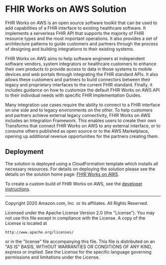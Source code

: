# FHIR Works on AWS Solution

 FHIR Works on AWS is an open source software toolkit that can be used to add capabilities of a FHIR interface to existing healthcare software. It implements a serverless FHIR API that supports the majority of FHIR resource types and the most important operations. It also provides a set of architecture patterns to guide customers and partners through the process of designing and building integrations to their existing systems.

FHIR Works on AWS aims to help software engineers at independent software vendors, system integrators or healthcare customers to enhance their own products to provide access to data in those systems to mobile devices and web portals through integrating the FHIR standard APIs. It also allows these customers and partners to build connectors between their legacy and proprietary interfaces to the current FHIR standard. Finally, it includes guidance on how to customize the default FHIR Works on AWS API to their individual needs with specific FHIR Implementation Guides.

Many integration use cases require the ability to connect to a FHIR interface on one side and to legacy environments on the other. To help customers and partners achieve external legacy connectivity, FHIR Works on AWS includes an Integration Framework. This enables users to create their own Transforms that connect FHIR Works on AWS to any external interface, or to consume others published as open source or to the AWS Marketplace, opening up additional revenue opportunities for the partners creating them.

## Deployment

The solution is deployed using a CloudFormation template which installs all necessary resources. For details on deploying the solution please see the details on the solution home page: [FHIR Works on AWS](https://aws.amazon.com/solutions/implementations/fhir-works-on-aws/).

To create a custom build of FHIR Works on AWS, see the [developer instructions](https://github.com/awslabs/fhir-works-on-aws-deployment).

***

Copyright 2020 Amazon.com, Inc. or its affiliates. All Rights Reserved.

Licensed under the Apache License Version 2.0 (the "License"). You may not use this file except in compliance with the License. A copy of the License is located at

    http://www.apache.org/licenses/

or in the "license" file accompanying this file. This file is distributed on an "AS IS" BASIS, WITHOUT WARRANTIES OR CONDITIONS OF ANY KIND, express or implied. See the License for the specific language governing permissions and limitations under the License.